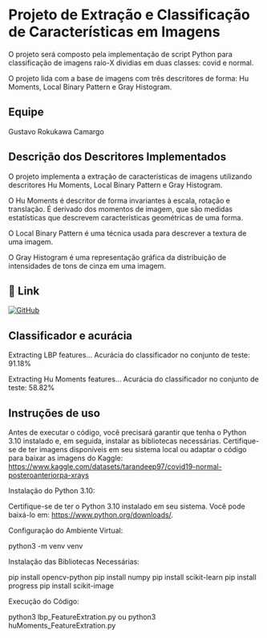 
# Projeto de Extração e Classificação de Características em Imagens

O projeto será composto pela implementação de script Python para classificação de imagens raio-X dividias em duas classes: covid e normal.

O projeto lida com a base de imagens com três descritores de forma: Hu Moments, Local Binary Pattern e Gray Histogram.




## Equipe

Gustavo Rokukawa Camargo
## Descrição dos Descritores Implementados

O projeto implementa a extração de características de imagens utilizando descritores Hu Moments, Local Binary Pattern e Gray Histogram. 

O Hu Moments é descritor de forma invariantes à escala, rotação e translação. É derivado dos momentos de imagem, que são medidas estatísticas que descrevem características geométricas de uma forma.

O Local Binary Pattern é uma técnica usada para descrever a textura de uma imagem.

O Gray Histogram é uma representação gráfica da distribuição de intensidades de tons de cinza em uma imagem.
## 🔗 Link

[![GitHub](https://img.shields.io/badge/github-1DA1F2?style=for-the-badge&logo=github&logoColor=white&color=black)](https://github.com/rokukawa/processamento_de_imagens)


## Classificador e acurácia

Extracting LBP features... Acurácia do classificador no conjunto de teste: 91.18%

Extracting Hu Moments features... Acurácia do classificador no conjunto de teste: 58.82%
## Instruções de uso

Antes de executar o código, você precisará garantir que tenha o Python 3.10 instalado e, em seguida, instalar as bibliotecas necessárias. Certifique-se de ter imagens disponíveis em seu sistema local ou adaptar o código para baixar as imagens do Kaggle: https://www.kaggle.com/datasets/tarandeep97/covid19-normal-posteroanteriorpa-xrays


Instalação do Python 3.10:

Certifique-se de ter o Python 3.10 instalado em seu sistema. Você pode baixá-lo em: https://www.python.org/downloads/.

Configuração do Ambiente Virtual:

python3 -m venv venv

Instalação das Bibliotecas Necessárias:

pip install opencv-python
pip install numpy
pip install scikit-learn
pip install progress
pip install scikit-image

Execução do Código:

python3 lbp_FeatureExtration.py ou python3 huMoments_FeatureExtration.py
